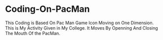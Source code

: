 # Coding-On-PacMan
This Coding is Based On Pac Man Game Icon Moving on One Dimension.
This is My Activity Given in My College.
It Moves By Openning And Closing The Mouth Of the PacMan.
